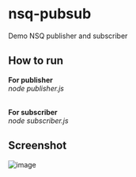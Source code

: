 # nsq-pubsub
Demo NSQ publisher and subscriber

## How to run
**For publisher** <br/>
*node publisher.js*<br/>
<br/>

**For subscriber**<br/>
*node subscriber.js*

## Screenshot
![image](https://i.ibb.co/Hp0zpyY/Screenshot-from-2021-12-03-18-48-13.png)
